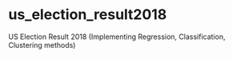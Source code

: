 # us_election_result2018
US Election Result 2018 (Implementing Regression, Classification, Clustering methods)
